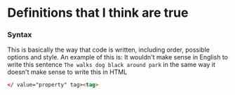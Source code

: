 # Definitions that I think are true

### Syntax

This is basically the way that code is written, including order, possible options and style. An example of this is: It wouldn't make sense in English to write this sentence `The walks dog black around park` in the same way it doesn't make sense to write this in HTML 
```HTML
</ value="property" tag><tag>
```
